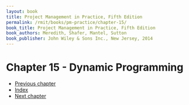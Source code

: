 ```yaml
---
layout: book
title: Project Management in Practice, Fifth Edition
permalink: /rmit/books/pm-practice/chapter-15/
book_title: Project Management in Practice, Fifth Edition
book_authors: Meredith, Shafer, Mantel, Sutton
book_publisher: John Wiley & Sons Inc., New Jersey, 2014
---
```


# Chapter 15 - Dynamic Programming



<nav class="nav-chapters">
    <ul>
         <li class="prev-chapter"><a href="../chapter-13/">Previous chapter</a></li>
       <li class="index"><a href="../index.html">Index</a></li>
        <li class="next-chapter"><a href="../chapter-16/">Next chapter</a></li>
    </ul>
</nav>
